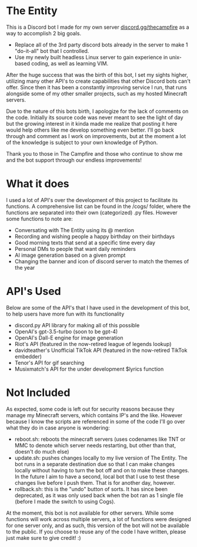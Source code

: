 # The Entity
This is a Discord bot I made for my own server [discord.gg/thecampfire](http://www.discord.gg/thecampfire) as a way to accomplish 2 big goals.
- Replace all of the 3rd party discord bots already in the server to make 1 "do-it-all" bot that I controlled.
- Use my newly built headless Linux server to gain experience in unix-based coding, as well as learning VIM.

After the huge success that was the birth of this bot, I set my sights higher, utilizing many other API's to create capabilities that other Discord bots can't offer. Since then it has been a constantly improving service I run, that runs alongside some of my other smaller projects, such as my hosted Minecraft servers.

Due to the nature of this bots birth, I apologize for the lack of comments on the code. Initially its source code was never meant to see the light of day but the growing interest in it kinda made me realize that posting it here would help others like me develop something even better. I'll go back through and comment as I work on improvements, but at the moment a lot of the knowledge is subject to your own knowledge of Python.

Thank you to those in The Campfire and those who continue to show me and the bot support through our endless improvements!

# What it does
I used a lot of API's over the development of this project to facilitate its functions. A comprehensive list can be found in the /cogs/ folder, where the functions are separated into their own (categorized) .py files. However some functions to note are:
- Conversating with The Entity using its @ mention
- Recording and wishing people a happy birthday on their birthdays
- Good morning texts that send at a specific time every day
- Personal DMs to people that want daily reminders
- AI image generation based on a given prompt
- Changing the banner and icon of discord server to match the themes of the year

# API's Used
Below are some of the API's that I have used in the development of this bot, to help users have more fun with its functionality
- discord.py API library for making all of this possible
- OpenAI's gpt-3.5-turbo (soon to be gpt-4)
- OpenAI's Dall-E engine for image generation
- Riot's API (featured in the now-retired league of legends lookup)
- davidteather's Unofficial TikTok API (featured in the now-retired TikTok embedder)
- Tenor's API for gif searching
- Musixmatch's API for the under development $lyrics function

# Not Included
As expected, some code is left out for security reasons because they manage my Minecraft servers, which contains IP's and the like. However because I know the scripts are referenced in some of the code I'll go over what they do in case anyone is wondering:
- reboot.sh: reboots the minecraft servers (uses codenames like TNT or MMC to denote which server needs restarting, but other than that, doesn't do much else)
- update.sh: pushes changes locally to my live version of The Entity. The bot runs in a separate destination due so that I can make changes locally without having to turn the bot off and on to make these changes. In the future I aim to have a second, local bot that I use to test these changes live before I push them. That is for another day, however.
- rollback.sh: this is the "undo" button of sorts. It has since been deprecated, as it was only used back when the bot ran as 1 single file (before I made the switch to using Cogs).

At the moment, this bot is not available for other servers. While some functions will work across multiple servers, a lot of functions were designed for one server only, and as such, this version of the bot will not be available to the public. If you choose to reuse any of the code I have written, please just make sure to give credit! :)
